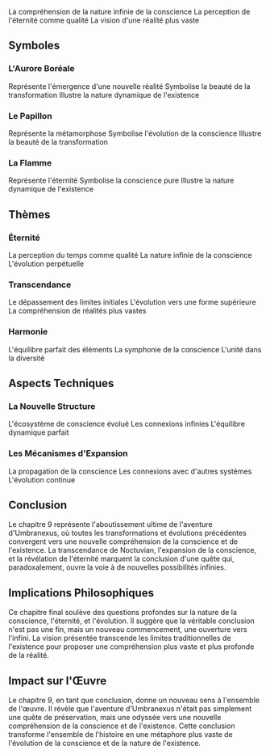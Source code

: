 La compréhension de la nature infinie de la conscience
La perception de l'éternité comme qualité
La vision d'une réalité plus vaste

## Symboles

### L'Aurore Boréale
Représente l'émergence d'une nouvelle réalité
Symbolise la beauté de la transformation
Illustre la nature dynamique de l'existence

### Le Papillon
Représente la métamorphose
Symbolise l'évolution de la conscience
Illustre la beauté de la transformation

### La Flamme
Représente l'éternité
Symbolise la conscience pure
Illustre la nature dynamique de l'existence

## Thèmes

### Éternité
La perception du temps comme qualité
La nature infinie de la conscience
L'évolution perpétuelle

### Transcendance
Le dépassement des limites initiales
L'évolution vers une forme supérieure
La compréhension de réalités plus vastes

### Harmonie
L'équilibre parfait des éléments
La symphonie de la conscience
L'unité dans la diversité

## Aspects Techniques

### La Nouvelle Structure
L'écosystème de conscience évolué
Les connexions infinies
L'équilibre dynamique parfait

### Les Mécanismes d'Expansion
La propagation de la conscience
Les connexions avec d'autres systèmes
L'évolution continue

## Conclusion

Le chapitre 9 représente l'aboutissement ultime de l'aventure d'Umbranexus, où toutes les transformations et évolutions précédentes convergent vers une nouvelle compréhension de la conscience et de l'existence. La transcendance de Noctuvian, l'expansion de la conscience, et la révélation de l'éternité marquent la conclusion d'une quête qui, paradoxalement, ouvre la voie à de nouvelles possibilités infinies.

## Implications Philosophiques

Ce chapitre final soulève des questions profondes sur la nature de la conscience, l'éternité, et l'évolution. Il suggère que la véritable conclusion n'est pas une fin, mais un nouveau commencement, une ouverture vers l'infini. La vision présentée transcende les limites traditionnelles de l'existence pour proposer une compréhension plus vaste et plus profonde de la réalité.

## Impact sur l'Œuvre

Le chapitre 9, en tant que conclusion, donne un nouveau sens à l'ensemble de l'œuvre. Il révèle que l'aventure d'Umbranexus n'était pas simplement une quête de préservation, mais une odyssée vers une nouvelle compréhension de la conscience et de l'existence. Cette conclusion transforme l'ensemble de l'histoire en une métaphore plus vaste de l'évolution de la conscience et de la nature de l'existence.
